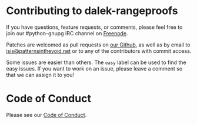 # Contributing to dalek-rangeproofs

If you have questions, feature requests, or comments, please feel free to join
our #python-gnupg IRC channel on [Freenode](https://freenode.net/).

Patches are welcomed as pull requests on
[our Github](https://github.com/isislovecruft/python-gnupg), as well as by
email to isis@patternsinthevoid.net or to any of the contributors with
commit access.

Some issues are easier than others. The `easy` label can be used to find the
easy issues. If you want to work on an issue, please leave a comment so that we
can assign it to you!

# Code of Conduct

Please see our
[Code of Conduct](https://github.com/isislovecruft/python-gnupg/blob/develop/CODE_OF_CONDUCT.md).
